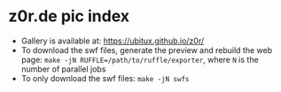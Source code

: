 # z0r.de pic index

- Gallery is available at: https://ubitux.github.io/z0r/
- To download the swf files, generate the preview and rebuild the web page:
  `make -jN RUFFLE=/path/to/ruffle/exporter`, where `N` is the number of
  parallel jobs
- To only download the swf files: `make -jN swfs`
